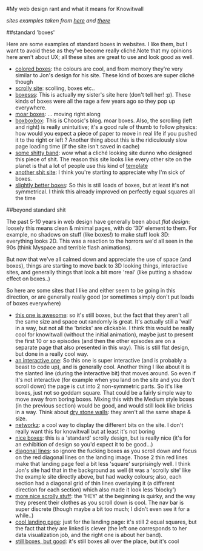 #My web design rant and what it means for Knowitwall

*sites examples taken from [here](http://line25.com/articles/25-innovative-websites-that-buck-the-design-trends) and [there](https://www.themuse.com/advice/our-24-favorite-onepage-personal-websites-will-inspire-you-to-make-your-own)*


##standard 'boxes'

Here are some examples of standard boxes in websites. I like them, but I want to avoid these as they've become really cliché.Note that my opinions here aren't about UX; all these sites are great to use and look good as well.

- [colored boxes](http://jonathanpatterson.com/): the colours are cool, and from memory they're very similar to Jon's design for his site. These kind of boxes are super cliché though
- [scrolly site](http://weareadaptable.com/): scolling, boxes etc..
- [boxesss](http://coullon.com/): This is actually my sister's site here (don't tell her! :p). These kinds of boxes were all the rage a few years ago so they pop up everywhere.
- [moar boxes](http://www.wix.com/sample/website-viewer?lng=en&site_id=1379239176129578): ... moving right along
- [boxboxbox](http://blog.choosic.co/): This is Choosic's blog. moar boxes. Also, the scrolling (left and right) is really unintuitive; it's a good rule of thumb to follow physics: how would you expect a piece of paper to move in real life if you pushed it to the right or left ? Another thing about this is the ridiculously slow page loading time (if the site isn't saved in cache)
- [some shitty band](http://dajdook.com/): wow what a cliché looking site dunno who designed this piece of shit. The reason this site looks like every other site on the planet is that a lot of people use this kind of [template](http://startbootstrap.com/template-overviews/grayscale/)
- [another shit site](http://knowitwall.com/): I think you're starting to appreciate why I'm sick of boxes.
- [slightly better boxes](https://medium.com/know-it-wall): So this is still loads of boxes, but at least it's not symmetrical. I think this already improved on perfectly equal squares all the time

##beyond standard shit

The past 5-10 years in web design have generally been about _flat design_: loosely this means clean & minimal pages, with do '3D' element to them. For example, no shadows on stuff (like boxes!) to make stuff look 3D: everything looks 2D. This was a reaction to the horrors we'd all seen in the 90s (think Myspace and terrible flash animations).

But now that we've all calmed down and appreciate the use of space (and boxes), things are starting to move back to 3D looking things, interactive sites, and generally things that look a bit more 'real' (like putting a shadow effect on boxes..)

So here are some sites that I like and either seem to be going in this direction, or are generally really good (or sometimes simply don't put loads of boxes everywhere)

- [this one is awesome](http://yourlocalstudio.dk/): so it's still boxes, but the fact that they aren't all the same size and space out randomly is great. It's actually still a 'wall' in a way, but not all the 'bricks' are clickable. I think this would be really cool for knowitwall (without the initial animation), maybe just to present the first 10 or so episodes (and then the other episodes are on a separate page that also presented in this way). This is still flat design, but done in a really cool way.
- [an interactive one](http://airnauts.com/): So this one is super interactive (and is probably a beast to code up), and is generally cool. Another thing I like about it is the slanted line (during the interactive bit) that moves around. So even if it's not interactive (for example when you land on the site and you don't scroll down) the page is cut into 2 non-symmetric parts. So it's like boxes, just not so goddam square. That could be a fairly simple way to move away from boring boxes. Mixing this with the Medium style boxes (in the previous section) would be good, and would still look like bricks in a way. Think about [dry stone walls](https://www.google.ae/search?q=dry+stone+wall&espv=2&biw=1440&bih=778&site=webhp&source=lnms&tbm=isch&sa=X&ved=0ahUKEwiFgP3Nxt7LAhVtb5oKHed9C2cQ_AUIBigB#imgrc=DXPprADKCJ7tiM%3A): they aren't all the same shape & size.
- [networkz](http://www.wix.com/sample/website-viewer?lng=en&site_id=1428218474096549): a cool way to display the different bits on the site. I don't really want this for knowitwall but at least it's not boring
- [nice boxes](http://www.thisisnowexhibition.com/): this is a 'standard' scrolly design, but is really nice (it's for an exhibition of design so you'd expect it to be good...)
- [diagonal lines](http://carterdigital.com.au/): so ignore the fucking boxes as you scroll down and focus on the red diagonal lines on the landing image. Those 2 thin red lines make that landing page feel a bit less 'square' surprisingly well. I think Jon's site had that in the background as well (it was a 'scrolly site' like the example site directly above, but had wacky colours; also, each section had a diagonal grid of thin lines overlaying it (a different direction for each section) which also made it look less 'blocky')
- [more nice scrolly stuff](http://junduffy.co.nz/): the 'HEY' at the beginning is quirky, and the way they present their clothes as you scroll down is cool. The nav bar is super discrete (though maybe a bit too much; I didn't even see it for a while..)
- [cool landing page](http://www.anabeckerdesign.com/ana/): just for the landing page: it's still 2 equal squares, but the fact that they are linked is clever (the left one corresponds to her data visualization job, and the right one is about her band).
- [still boxes, but good](http://nrly.co/): it's still boxes all over the place, but it's cool
